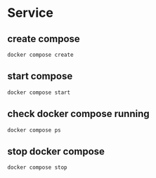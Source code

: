 # Service

## create compose
`docker compose create`

## start compose
`docker compose start`

## check docker compose running
`docker compose ps`

## stop docker compose
`docker compose stop`
